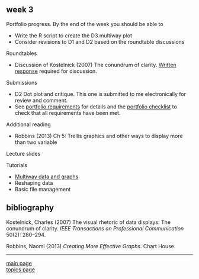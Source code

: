 
week 3
------

Portfolio progress. By the end of the week you should be able to

-   Write the R script to create the D3 multiway plot
-   Consider revisions to D1 and D2 based on the roundtable discussions

Roundtables

-   Discussion of Kostelnick (2007) The conundrum of clarity. [Written response](read-01_reading-response-form.pdf) required for discussion.

Submissions

-   D2 Dot plot and critique. This one is submitted to me electronically for review and comment.
-   See [portfolio requirements](folio-01_portfolio-requirements.md) for details and the [portfolio checklist](folio-02_portfolio-checklist.pdf) to check that all requirements have been met.

Additional reading

-   Robbins (2013) Ch 5: Trellis graphics and other ways to display more than two variable

Lecture slides

Tutorials

-   [Multiway data and graphs](tut-1101_multiways.md)
-   Reshaping data
-   Basic file management

bibliography
------------

Kostelnick, Charles (2007) The visual rhetoric of data displays: The conundrum of clarity. *IEEE Transactions on Professional Communication* 50(2): 280–294.

Robbins, Naomi (2013) *Creating More Effective Graphs*. Chart House.

------------------------------------------------------------------------

[main page](../README.md)<br> [topics page](../README-by-topic.md)
